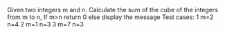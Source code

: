 Given two integers m and n. Calculate the sum of the cube of the integers from m to n, If m>n return 0 else display the message
Test cases:
1 m=2 n=4
2 m=1 n=3
3 m=7 n=3
